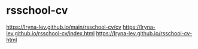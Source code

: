 # rsschool-cv
https://Iryna-lev.github.io/main/rsschool-cv/cv
https://Iryna-lev.github.io/rsschool-cv/index.html
https://Iryna-lev.github.io/rsschool-cv-html
